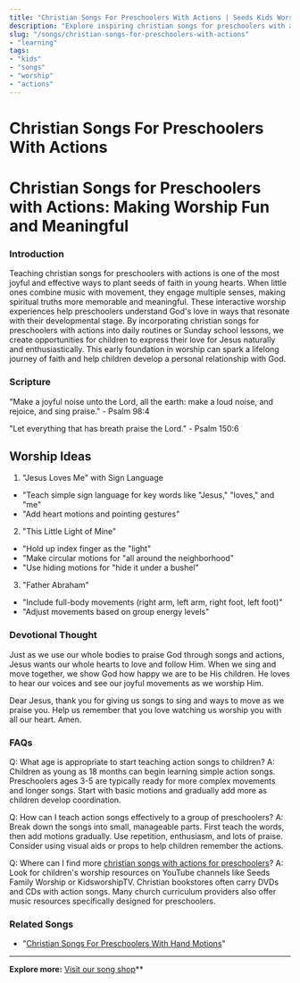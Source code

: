 ```yaml
---
title: "Christian Songs For Preschoolers With Actions | Seeds Kids Worship"
description: "Explore inspiring christian songs for preschoolers with actions for children's worship and faith development. Biblical music resources for families and ministry."
slug: "/songs/christian-songs-for-preschoolers-with-actions"
- "learning"
tags:
- "kids"
- "songs"
- "worship"
- "actions"
---
```


# Christian Songs For Preschoolers With Actions

# Christian Songs for Preschoolers with Actions: Making Worship Fun and Meaningful

### Introduction
Teaching christian songs for preschoolers with actions is one of the most joyful and effective ways to plant seeds of faith in young hearts. When little ones combine music with movement, they engage multiple senses, making spiritual truths more memorable and meaningful. These interactive worship experiences help preschoolers understand God's love in ways that resonate with their developmental stage. By incorporating christian songs for preschoolers with actions into daily routines or Sunday school lessons, we create opportunities for children to express their love for Jesus naturally and enthusiastically. This early foundation in worship can spark a lifelong journey of faith and help children develop a personal relationship with God.

### Scripture
"Make a joyful noise unto the Lord, all the earth: make a loud noise, and rejoice, and sing praise." - Psalm 98:4

"Let everything that has breath praise the Lord." - Psalm 150:6

## Worship Ideas
1. "Jesus Loves Me" with Sign Language
- "Teach simple sign language for key words like "Jesus," "loves," and "me"
- "Add heart motions and pointing gestures"

2. "This Little Light of Mine"
- "Hold up index finger as the "light"
- "Make circular motions for "all around the neighborhood"
- "Use hiding motions for "hide it under a bushel"

3. "Father Abraham"
- "Include full-body movements (right arm, left arm, right foot, left foot)"
- "Adjust movements based on group energy levels"

### Devotional Thought
Just as we use our whole bodies to praise God through songs and actions, Jesus wants our whole hearts to love and follow Him. When we sing and move together, we show God how happy we are to be His children. He loves to hear our voices and see our joyful movements as we worship Him.

Dear Jesus, thank you for giving us songs to sing and ways to move as we praise you. Help us remember that you love watching us worship you with all our heart. Amen.

### FAQs

Q: What age is appropriate to start teaching action songs to children?
A: Children as young as 18 months can begin learning simple action songs. Preschoolers ages 3-5 are typically ready for more complex movements and longer songs. Start with basic motions and gradually add more as children develop coordination.

Q: How can I teach action songs effectively to a group of preschoolers?
A: Break down the songs into small, manageable parts. First teach the words, then add motions gradually. Use repetition, enthusiasm, and lots of praise. Consider using visual aids or props to help children remember the actions.

Q: Where can I find more [christian songs with actions for preschoolers](/songs/christian-songs-with-actions-for-preschoolers/)?
A: Look for children's worship resources on YouTube channels like Seeds Family Worship or KidsworshipTV. Christian bookstores often carry DVDs and CDs with action songs. Many church curriculum providers also offer music resources specifically designed for preschoolers.

### Related Songs

- "[Christian Songs For Preschoolers With Hand Motions](/songs/christian-songs-for-preschoolers-with-hand-motions/)"

---

**Explore more:** [Visit our song shop](https://seedskidsworship.com/shop)**

<!-- Schema Markup -->
<script type="application/ld+json">
{
  "@context": "https://schema.org",
  "@type": "MusicRecording",
  "name": "Christian Songs For Preschoolers With Actions",
  "byArtist": {
    "@type": "MusicGroup",
    "name": "Seeds Kids Worship"
  },
  "isFamilyFriendly": true,
  "url": "https://seedskidsworship.com/songs/christian-songs-for-preschoolers-with-actions/"
}
</script>